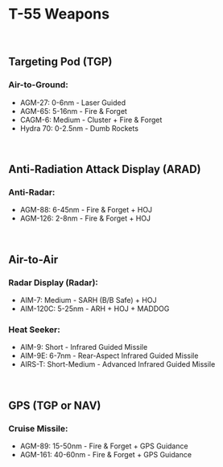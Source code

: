 # T-55 Weapons

<br>

## **Targeting Pod (TGP)**

### **Air-to-Ground:**

-   AGM-27: 0-6nm - Laser Guided
-   AGM-65: 5-16nm - Fire & Forget
-   CAGM-6: Medium - Cluster + Fire & Forget
-   Hydra 70: 0-2.5nm - Dumb Rockets

<br>

## **Anti-Radiation Attack Display (ARAD)**

### **Anti-Radar:**

-   AGM-88: 6-45nm - Fire & Forget + HOJ
-   AGM-126: 2-8nm - Fire & Forget + HOJ

<br>

## **Air-to-Air**

### **Radar Display (Radar):**

-   AIM-7: Medium - SARH (B/B Safe) + HOJ
-   AIM-120C: 5-25nm - ARH + HOJ + MADDOG

### **Heat Seeker:**

-   AIM-9: Short - Infrared Guided Missile
-   AIM-9E: 6-7nm - Rear-Aspect Infrared Guided Missile
-   AIRS-T: Short-Medium - Advanced Infrared Guided Missile

<br>

## **GPS (TGP or NAV)**

### **Cruise Missile:**

-   AGM-89: 15-50nm - Fire & Forget + GPS Guidance
-   AGM-161: 40-60nm - Fire & Forget + GPS Guidance

<br>
